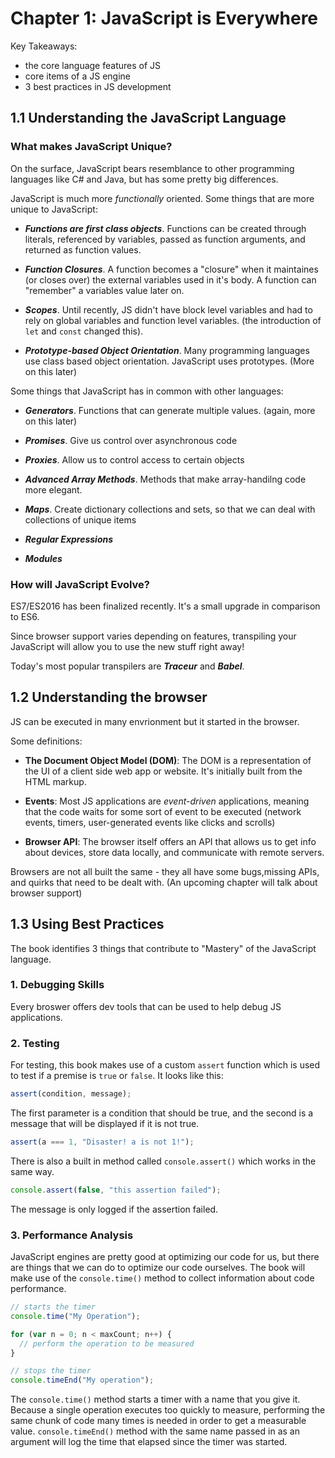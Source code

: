 # Chapter 1: JavaScript is Everywhere

Key Takeaways:

* the core language features of JS
* core items of a JS engine
* 3 best practices in JS development

## 1.1 Understanding the JavaScript Language

### What makes JavaScript Unique?

On the surface, JavaScript bears resemblance to other programming languages like C# and Java, but has some pretty big differences.

JavaScript is much more _functionally_ oriented.
Some things that are more unique to JavaScript:

* **_Functions are first class objects_**. Functions can be created through literals, referenced by variables, passed as function arguments, and returned as function values.

* **_Function Closures_**. A function becomes a "closure" when it maintaines (or closes over) the external variables used in it's body. A function can "remember" a variables value later on.

* **_Scopes_**. Until recently, JS didn't have block level variables and had to rely on global variables and function level variables. (the introduction of `let` and `const` changed this).

* **_Prototype-based Object Orientation_**. Many programming languages use class based object orientation. JavaScript uses prototypes. (More on this later)

Some things that JavaScript has in common with other languages:

* **_Generators_**. Functions that can generate multiple values. (again, more on this later)

* **_Promises_**. Give us control over asynchronous code

* **_Proxies_**. Allow us to control access to certain objects

* **_Advanced Array Methods_**. Methods that make array-handilng code more elegant.

* **_Maps_**. Create dictionary collections and sets, so that we can deal with collections of unique items

* **_Regular Expressions_**

* **_Modules_**

### How will JavaScript Evolve?

ES7/ES2016 has been finalized recently. It's a small upgrade in comparison to ES6.

Since browser support varies depending on features, transpiling your JavaScript will allow you to use the new stuff right away!

Today's most popular transpilers are **_Traceur_** and **_Babel_**.

## 1.2 Understanding the browser

JS can be executed in many envrionment but it started in the browser.

Some definitions:

* **The Document Object Model (DOM)**: The DOM is a representation of the UI of a client side web app or website. It's initially built from the HTML markup.

* **Events**: Most JS applications are _event-driven_ applications, meaning that the code waits for some sort of event to be executed (network events, timers, user-generated events like clicks and scrolls)

* **Browser API**: The browser itself offers an API that allows us to get info about devices, store data locally, and communicate with remote servers.

Browsers are not all built the same - they all have some bugs,missing APIs, and quirks that need to be dealt with. (An upcoming chapter will talk about browser support)

## 1.3 Using Best Practices

The book identifies 3 things that contribute to "Mastery" of the JavaScript language.

### 1. Debugging Skills

Every broswer offers dev tools that can be used to help debug JS applications.

### 2. Testing

For testing, this book makes use of a custom `assert` function which is used to test if a premise is `true` or `false`. It looks like this:

```javascript
assert(condition, message);
```

The first parameter is a condition that should be true, and the second is a message that will be displayed if it is not true.

```javascript
assert(a === 1, "Disaster! a is not 1!");
```

There is also a built in method called `console.assert()` which works in the same way.

```javascript
console.assert(false, "this assertion failed");
```

The message is only logged if the assertion failed.

### 3. Performance Analysis

JavaScript engines are pretty good at optimizing our code for us, but there are things that we can do to optimize our code ourselves. The book will make use of the `console.time()` method to collect information about code performance.

```javascript
// starts the timer
console.time("My Operation");

for (var n = 0; n < maxCount; n++) {
  // perform the operation to be measured
}

// stops the timer
console.timeEnd("My operation");
```

The `console.time()` method starts a timer with a name that you give it. Because a single operation executes too quickly to measure, performing the same chunk of code many times is needed in order to get a measurable value. `console.timeEnd()` method with the same name passed in as an argument will log the time that elapsed since the timer was started.
